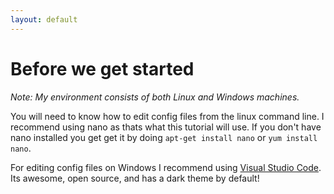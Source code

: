 ```yaml
---
layout: default
---
```

# Before we get started
*Note: My environment consists of both Linux and Windows machines.*

You will need to know how to edit config files from the linux command line. I recommend using nano as thats what this tutorial will use. If you don't have nano installed you get get it by doing `apt-get install nano` or `yum install nano`.

For editing config files on Windows I recommend using [Visual Studio Code](https://code.visualstudio.com/). Its awesome, open source, and has a dark theme by default! 
